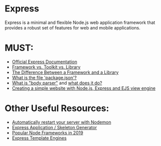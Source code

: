 # Express
Express is a minimal and flexible Node.js web application framework that provides a robust set of features for web and mobile applications.

# MUST:
<ul>
  <li><a href="https://expressjs.com/">Official Express Documentation</a></li>
  <li><a href="https://stackoverflow.com/questions/3057526/framework-vs-toolkit-vs-library">Framework vs. Toolkit vs. Library</a></li>
  <li><a href="https://www.evernote.com/shard/s386/u/0/sh/dad0566b-24fc-4c14-bdbe-7c6aea2c7f76/ee89f713c5f155b1b28cee349b397a67">The Difference Between a Framework and a Library</a></li>  
  <li><a href="https://nodejs.org/en/knowledge/getting-started/npm/what-is-the-file-package-json/">What is the file 'package.json'?</a></li>
  <li><a href="https://www.npmjs.com/package/body-parser">What is "body parser"</a> and <a href="https://stackoverflow.com/questions/38306569/what-does-body-parser-do-with-express">what does it do?</a></li>
  <li><a href="https://www.evernote.com/shard/s386/u/0/sh/7314b42c-22ed-4026-bbcb-762304a2a6bf/f47e983360a936cf477ecf8b8119a919">Creating a simple website with Node.js, Express and EJS view engine</a></li>
</ul>

# Other Useful Resources:
<ul>
  <li><a href="https://nodemon.io/"> Automatically restart your server with Nodemon</a></li>
  <li><a href="https://developer.mozilla.org/en-US/docs/Learn/Server-side/Express_Nodejs/development_environment">Express Application / Skeleton Generator</a></li>
  <li><a href="https://www.evernote.com/shard/s386/u/0/sh/daa4046e-9130-43d4-ad89-7fa50c6c67f5/1533b070e8e253e6297299cd28bcb865">Popular Node Frameworks in 2019</a></li>
  <li><a href="https://expressjs.com/en/resources/template-engines.html"> Express Template Engines</a></li>
</ul

